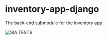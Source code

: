# inventory-app-django

The back-end submodule for the inventory app

![SIA TESTS](https://github.com/RKatana/inventory-app-django/actions/workflows/test_coverage.yml/badge.svg)
